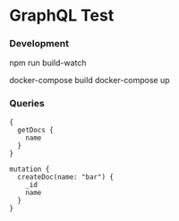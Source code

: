 # GraphQL Test

### Development

npm run build-watch

docker-compose build
docker-compose up

### Queries

```
{
  getDocs {
    name
  }
}

mutation {
  createDoc(name: "bar") {
    _id
    name
  }
}
```
